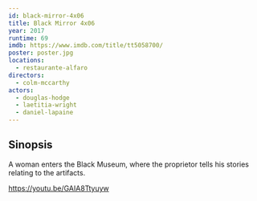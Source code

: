 ```yaml
---
id: black-mirror-4x06
title: Black Mirror 4x06
year: 2017
runtime: 69
imdb: https://www.imdb.com/title/tt5058700/
poster: poster.jpg
locations:
  - restaurante-alfaro
directors:
  - colm-mccarthy
actors:
  - douglas-hodge
  - laetitia-wright
  - daniel-lapaine
---
```


## Sinopsis

A woman enters the Black Museum, where the proprietor tells his stories
relating to the artifacts.

https://youtu.be/GAIA8Ttyuyw
